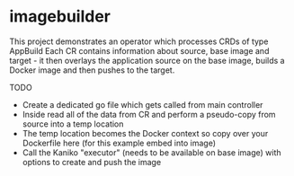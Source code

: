 # imagebuilder

This project demonstrates an operator which processes CRDs of type AppBuild
Each CR contains information about source, base image and target - it then overlays the application source on the base image, 
builds a Docker image and then pushes to the target.

TODO
- Create a dedicated go file which gets called from main controller
- Inside read all of the data from CR and perform a pseudo-copy from source into a temp location
- The temp location becomes the Docker context so copy over your Dockerfile here (for this example embed into image)
- Call the Kaniko "executor" (needs to be available on base image) with options to create and push the image
